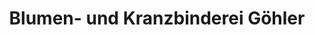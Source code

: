 ---
title: "Blumen- und Kranzbinderei Göhler"
url: /frauenstein/blumen-und-kranzbinderei-goehler/
shop: Blumen
---